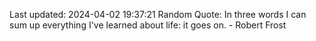 Last updated: 2024-04-02 19:37:21
Random Quote: In three words I can sum up everything I've learned about life: it goes on. - Robert Frost